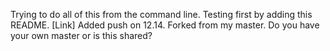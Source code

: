 Trying to do all of this from the command line. Testing first by adding this README.
[Link] Added push on 12.14. Forked from my master. Do you have your own master or is this shared?
